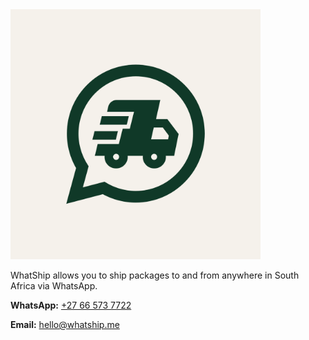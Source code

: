 <img src="logo.png" width="400" height="400">

WhatShip allows you to ship packages to and from anywhere in South Africa via WhatsApp.

**WhatsApp:** [+27 66 573 7722](https://wa.me/message/BVCJQTTJXZD6N1)

**Email:** [hello@whatship.me](mailto:hello@whatship.me)
